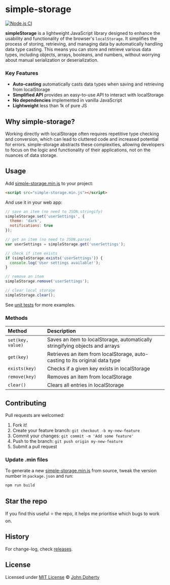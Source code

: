 # simple-storage

[![Node.js CI](https://github.com/john-doherty/simple-storage/actions/workflows/ci.yml/badge.svg)](https://github.com/john-doherty/simple-storage/actions/workflows/ci.yml)

**simpleStorage** is a lightweight JavaScript library designed to enhance the usability and functionality of the browser's `localStorage`. It simplifies the process of storing, retrieving, and managing data by automatically handling data type casting. This means you can store and retrieve various data types, including objects, arrays, booleans, and numbers, without worrying about manual serialization or deserialization.

### Key Features
* **Auto-casting** automatically casts data types when saving and retrieving from localStorage
* **Simplified API** provides an easy-to-use API to interact with localStorage
* **No dependencies** implemented in vanilla JavaScript
* **Lightweight** less than 1k of pure JS

## Why simple-storage?

Working directly with localStorage often requires repetitive type checking and conversion, which can lead to cluttered code and increased potential for errors. simple-storage abstracts these complexities, allowing developers to focus on the logic and functionality of their applications, not on the nuances of data storage.

## Usage

Add [simple-storage.min.js](dist/simple-storage.min.js) to your project:

```html
<script src="simple-storage.min.js"></script>
```

And use it in your web app:

```js
// save an item (no need to JSON.stringify)
simpleStorage.set('userSettings', {
  theme: 'dark',
  notifications: true
});

// get an item (no need to JSON.parse)
var userSettings = simpleStorage.get('userSettings');

// check if item exists
if (simpleStorage.exists('userSettings')) {
  console.log('User settings available!');
}

// remove an item
simpleStorage.remove('userSettings');

// clear local storage
simpleStorage.clear();
```

See [unit tests](/tests/simple-storage-casting-spec.js) for more examples.

### Methods

Method            | Description
:-----------------|:----------------------------------------------------------------------------
`set(key, value)` | Saves an item to localStorage, automatically stringifying objects and arrays
`get(key)`        | Retrieves an item from localStorage, auto-casting to its original data type
`exists(key)`     | Checks if a given key exists in localStorage
`remove(key)`     | Removes an item from localStorage
`clear()`         | Clears all entries in localStorage

## Contributing

Pull requests are welcomed:

1. Fork it!
2. Create your feature branch: `git checkout -b my-new-feature`
3. Commit your changes: `git commit -m 'Add some feature'`
4. Push to the branch: `git push origin my-new-feature`
5. Submit a pull request

### Update .min files

To generate a new [simple-storage.min.js](dist/simple-storage.min.js) from source, tweak the version number in `package.json` and run:

```bash
npm run build
```

## Star the repo

If you find this useful ⭐ the repo, it helps me prioritise which bugs to work on.

## History

For change-log, check [releases](https://github.com/john-doherty/simple-storage/releases).

## License

Licensed under [MIT License](LICENSE) &copy; [John Doherty](https://twitter.com/mrJohnDoherty)